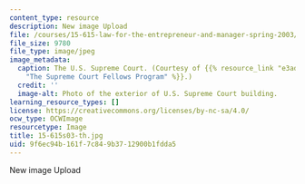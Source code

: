 ```yaml
---
content_type: resource
description: New image Upload
file: /courses/15-615-law-for-the-entrepreneur-and-manager-spring-2003/9f6ec94b161f7c849b3712900b1fdda5_15-615s03-th.jpg
file_size: 9780
file_type: image/jpeg
image_metadata:
  caption: The U.S. Supreme Court. (Courtesy of {{% resource_link "e3adbfe7-5d11-460b-83c0-ec8ab439183c"
    "The Supreme Court Fellows Program" %}}.)
  credit: ''
  image-alt: Photo of the exterior of U.S. Supreme Court building.
learning_resource_types: []
license: https://creativecommons.org/licenses/by-nc-sa/4.0/
ocw_type: OCWImage
resourcetype: Image
title: 15-615s03-th.jpg
uid: 9f6ec94b-161f-7c84-9b37-12900b1fdda5
---
```

New image Upload
